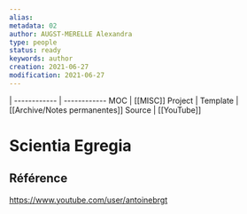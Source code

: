 ```yaml
---
alias:
metadata: 02
author: AUGST-MERELLE Alexandra
type: people
status: ready
keywords: author
creation: 2021-06-27
modification: 2021-06-27
---
```

 | 
------------ | ------------
MOC | [[MISC]]
Project |
Template | [[Archive/Notes permanentes]]
Source | [[YouTube]]
# Scientia Egregia
## Référence
https://www.youtube.com/user/antoinebrgt